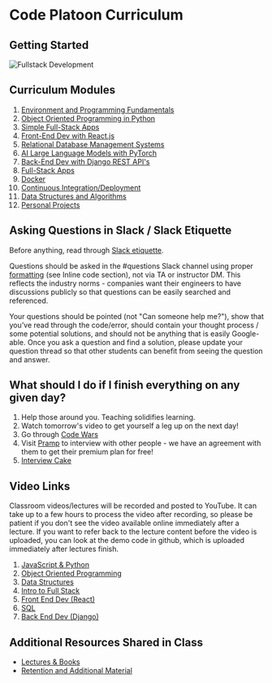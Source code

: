 # Code Platoon Curriculum

## Getting Started

![Fullstack Development](./page-resources/full-stack-diamond.jpeg)

## Curriculum Modules

1. [Environment and Programming Fundamentals](./01-Js-Py-Intro/README.md)
2. [Object Oriented Programming in Python](./02-OOP/README.md)
3. [Simple Full-Stack Apps](./03-Full-Stack/README.md)
4. [Front-End Dev with React.js](./04-Front-End/README.md)
5. [Relational Database Management Systems](./05-RDBMS/README.md)
6. [AI Large Language Models with PyTorch](./06-AI-LLMs/README.md)
7. [Back-End Dev with Django REST API's](./07-Django/README.md)
8. [Full-Stack Apps](./08-Full-Stack-Dep/README.md)
9. [Docker](./09-Docker/README.md)
10. [Continuous Integration/Deployment](./10-Github-Actions/README.md)
11. [Data Structures and Algorithms](./11-DS-Algorithms/README.md)
12. [Personal Projects](./12-Personal-Project/README.md)

## Asking Questions in Slack / Slack Etiquette

Before anything, read through [Slack etiquette](https://slack.com/blog/collaboration/etiquette-tips-in-slack).

Questions should be asked in the #questions Slack channel using proper [formatting](https://slack.com/help/articles/202288908-Format-your-messages) (see Inline code section), not via TA or instructor DM. This reflects the industry norms - companies want their engineers to have discussions publicly so that questions can be easily searched and referenced.

Your questions should be pointed (not "Can someone help me?"), show that you’ve read through the code/error, should contain your thought process / some potential solutions, and should not be anything that is easily Google-able. Once you ask a question and find a solution, please update your question thread so that other students can benefit from seeing the question and answer.

## What should I do if I finish everything on any given day?

1. Help those around you. Teaching solidifies learning.
2. Watch tomorrow's video to get yourself a leg up on the next day!
3. Go through [Code Wars](https://www.codewars.com/)
4. Visit [Pramp](https://www.pramp.com/promo/codeplatoon) to interview with other people - we have an agreement with them to get their premium plan for free!
5. [Interview Cake](https://www.interviewcake.com/)

## Video Links

Classroom videos/lectures will be recorded and posted to YouTube. It can take up to a few hours to process the video after recording, so please be patient if you don't see the video available online immediately after a lecture. If you want to refer back to the lecture content before the video is uploaded, you can look at the demo code in github, which is uploaded immediately after lectures finish.

1. [JavaScript & Python](https://www.youtube.com/playlist?list=PLu0CiQ7bzwERa4oP43o_grVUlFwXZO_82)
2. [Object Oriented Programming](https://www.youtube.com/playlist?list=PLu0CiQ7bzwEQ4nIjcTBcvjyZXoZ08RfZm)
3. [Data Structures](https://www.youtube.com/playlist?list=PLu0CiQ7bzwEShZghXM7gzhinxoftZqsK7)
4. [Intro to Full Stack](https://www.youtube.com/playlist?list=PLu0CiQ7bzwESD8F____TWayTMou7kKd3y)
5. [Front End Dev (React)](https://www.youtube.com/playlist?list=PLu0CiQ7bzwEQo2DmaLqh5eFnetMw7CJbp)
6. [SQL](https://www.youtube.com/playlist?list=PLu0CiQ7bzwESVWl04549ydqzRx1TAIdsi)
7. [Back End Dev (Django)](https://www.youtube.com/playlist?list=PLu0CiQ7bzwET1lV7voeSNX7PZ0MySmH1u)

## Additional Resources Shared in Class

- [Lectures & Books](https://drive.google.com/drive/folders/1JXp_dvxjdFWyrVmSq6wqs9vcvqSDtZ5O?usp=drive_link)
- [Retention and Additional Material](./00-Retention/)
